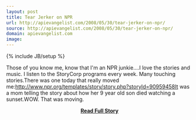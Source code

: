 ```yaml
---
layout: post
title: Tear Jerker on NPR
url: http://apievangelist.com/2008/05/30/tear-jerker-on-npr/
source: http://apievangelist.com/2008/05/30/tear-jerker-on-npr/
domain: apievangelist.com
image: 
---
```

{% include JB/setup %}<p>Those of you know me, know that I'm an NPR junkie....I love the stories and music.  I listen to the StoryCorp programs every week.  Many touching stories.There was one today that really moved me:http://www.npr.org/templates/story/story.php?storyId=90959458It was a mom telling the story about how her 9 year old son died watching  a sunset.WOW.  That was moving.</p>
<center><p><a href="http://apievangelist.com/2008/05/30/tear-jerker-on-npr/" style='padding:25px; font-sze:18px; font-weight: bold;'>Read Full Story</a></p></center>
